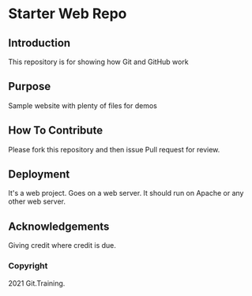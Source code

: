 # Starter Web Repo

## Introduction

This repository is for showing how Git and GitHub work

## Purpose

Sample website with plenty of files for demos

## How To Contribute

Please fork this repository and then issue Pull request for review.

## Deployment

It's a web project. Goes on a web server.
It should run on Apache or any other web server.

## Acknowledgements

Giving credit where credit is due.

### Copyright

2021 Git.Training.
